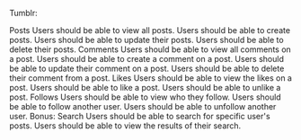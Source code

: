 Tumblr:

Posts
    Users should be able to view all posts.
    Users should be able to create posts.
    Users should be able to update their posts.
    Users should be able to delete their posts.
Comments
    Users should be able to view all comments on a post.
    Users should be able to create a comment on a post.
    Users should be able to update their comment on a post.
    Users should be able to delete their comment from a post.
Likes
    Users should be able to view the likes on a post.
    Users should be able to like a post.
    Users should be able to unlike a post.
Follows
    Users should be able to view who they follow.
    Users should be able to follow another user.
    Users should be able to unfollow another user.
Bonus: Search
    Users should be able to search for specific user's posts.
    Users should be able to view the results of their search.